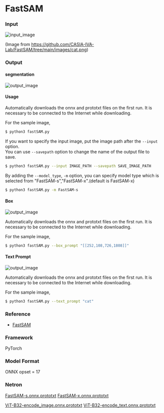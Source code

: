 # FastSAM

### Input

![input_image](cat.jpg)  

(Image from https://github.com/CASIA-IVA-Lab/FastSAM/tree/main/images/cat.png)

### Output
#### segmentation
![output_image](output.png)


#### Usage

Automatically downloads the onnx and prototxt files on the first run.
It is necessary to be connected to the Internet while downloading.

For the sample image,
``` bash
$ python3 fastSAM.py
```

If you want to specify the input image, put the image path after the `--input` option.  
You can use `--savepath` option to change the name of the output file to save.
```bash
$ python3 fastSAM.py --input IMAGE_PATH --savepath SAVE_IMAGE_PATH
```

By adding the `--model_type`, `-m` option, you can specify model type which is selected from "FastSAM-s","FastSAM-x".(default is FastSAM-x)
```bash
$ python3 fastSAM.py -m FastSAM-s
```

#### Box
![output_image](output_box.png)

Automatically downloads the onnx and prototxt files on the first run.
It is necessary to be connected to the Internet while downloading.

For the sample image,
``` bash
$ python3 fastSAM.py --box_prompt "[[252,108,726,1808]]"
```

#### Text Prompt
![output_image](output_text.png)

Automatically downloads the onnx and prototxt files on the first run.
It is necessary to be connected to the Internet while downloading.

For the sample image,
``` bash
$ python3 fastSAM.py --text_prompt "cat" 
```

### Reference

- [FastSAM](https://github.com/CASIA-IVA-Lab/FastSAM)

### Framework

PyTorch

### Model Format

ONNX opset = 17

### Netron

[FastSAM-s.onnx.prototxt](https://netron.app/?url=https://storage.googleapis.com/ailia-models/image_segmentation/FastSAM-s.onnx.prototxt)
[FastSAM-x.onnx.prototxt](https://netron.app/?url=https://storage.googleapis.com/ailia-models/image_segmentation/FastSAM-x.onnx.prototxt)

[ViT-B32-encode_image.onnx.prototxt](https://netron.app/?url=https://storage.googleapis.com/ailia-models/clip/ViT-B32-encode_image.onnx.prototxt)
[ViT-B32-encode_text.onnx.prototxt](https://netron.app/?url=https://storage.googleapis.com/ailia-models/clip/ViT-B32-encode_text.onnx.prototxt)
